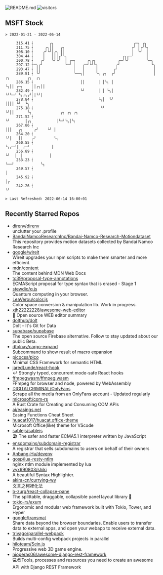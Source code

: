 ![README.md](https://github.com/Gerhut/Gerhut/workflows/README.md/badge.svg)
![visitors](https://visitors.vercel.app/Gerhut/Gerhut?token=8cf69d1f6813d272ef062726b6070c9be4ff72038cfe5a7ded7384a8da65d866)

## MSFT Stock

```
> 2022-01-21 - 2022-06-14

     315.41 ┤       ╭╮                                    ╭─╮ ╭╮                                                 
     311.75 ┤     ╭╮││   ╭╮                              ╭╯ │╭╯╰╮                                                
     308.10 ┤    ╭╯╰╯│╭╮ ││                              │  ╰╯  │                                                
     304.44 ┤    │   │││╭╯╰╮                         ╭╮╭─╯      │                                                
     300.78 ┤   ╭╯   ╰╯╰╯  │ ╭─╮     ╭╮╭╮          ╭─╯╰╯        ╰─╮                                              
     297.12 ┼─╮╭╯          ╰─╯ │   ╭─╯╰╯╰╮        ╭╯              ╰╮                                             
     293.47 ┤ ││               │   │     │       ╭╯                │                                             
     289.81 ┤ ╰╯               ╰──╮│     ╰╮ ╭╮  ╭╯                 │ ╭╮        ╭╮  ╭╮                            
     286.15 ┤                     ││      │ │╰╮ │                  ╰╮││ ╭─╮    ││╭╮││                            
     282.49 ┤                     ╰╯      │ │ ╰╮│                   ╰╯╰─╯ ╰╮╭╮╭╯││╰╯│                            
     278.84 ┤                             ╰╮│  ╰╯                          ││││ ╰╯  ╰╮                           
     275.18 ┤                              ╰╯                              ╰╯││      ╰╮             ╭╮ ╭╮ ╭╮     
     271.52 ┤                                                                ╰╯       │╭╮           │╰─╯╰╮│╰╮    
     267.86 ┤                                                                         │││   ╭╮     ╭╯    ╰╯ │    
     264.20 ┤                                                                         ╰╯│   ││    ╭╯        ╰╮   
     260.55 ┤                                                                           ╰╮╭─╯│  ╭─╯          │   
     256.89 ┤                                                                            ╰╯  │  │            │   
     253.23 ┤                                                                                ╰──╯            ╰╮  
     249.57 ┤                                                                                                 │  
     245.92 ┤                                                                                                 │╭ 
     242.26 ┤                                                                                                 ╰╯ 

> Last Refreshed: 2022-06-14 16:00:01
```

## Recently Starred Repos

- [direnv/direnv](https://github.com/direnv/direnv)  
  unclutter your .profile
- [BandaiNamcoResearchInc/Bandai-Namco-Research-Motiondataset](https://github.com/BandaiNamcoResearchInc/Bandai-Namco-Research-Motiondataset)  
  This repository provides motion datasets collected by Bandai Namco Research Inc
- [google/wireit](https://github.com/google/wireit)  
  Wireit upgrades your npm scripts to make them smarter and more efficient.
- [mdn/content](https://github.com/mdn/content)  
  The content behind MDN Web Docs
- [tc39/proposal-type-annotations](https://github.com/tc39/proposal-type-annotations)  
  ECMAScript proposal for type syntax that is erased - Stage 1
- [stewdio/q.js](https://github.com/stewdio/q.js)  
  Quantum computing in your browser.
- [LeaVerou/color.js](https://github.com/LeaVerou/color.js)  
  Color space conversion & manipulation lib. Work in progress.
- [xjh22222228/awesome-web-editor](https://github.com/xjh22222228/awesome-web-editor)  
  🔨  Open source WEB editor summary
- [dolthub/dolt](https://github.com/dolthub/dolt)  
  Dolt – It's Git for Data
- [supabase/supabase](https://github.com/supabase/supabase)  
  The open source Firebase alternative. Follow to stay updated about our public Beta.
- [dtolnay/cargo-expand](https://github.com/dtolnay/cargo-expand)  
  Subcommand to show result of macro expansion
- [picocss/pico](https://github.com/picocss/pico)  
  Minimal CSS Framework for semantic HTML
- [jaredLunde/react-hook](https://github.com/jaredLunde/react-hook)  
  ↩ Strongly typed, concurrent mode-safe React hooks
- [ffmpegwasm/ffmpeg.wasm](https://github.com/ffmpegwasm/ffmpeg.wasm)  
  FFmpeg for browser and node, powered by WebAssembly
- [DIGITALCRIMINAL/OnlyFans](https://github.com/DIGITALCRIMINAL/OnlyFans)  
  Scrape all the media from an OnlyFans account - Updated regularly
- [microsoft/com-rs](https://github.com/microsoft/com-rs)  
  A Rust Crate for Creating and Consuming COM APIs
- [ai/easings.net](https://github.com/ai/easings.net)  
  Easing Functions Cheat Sheet
- [huacat1017/huacat.office-theme](https://github.com/huacat1017/huacat.office-theme)  
  Microsoft Office(like) theme for VScode
- [sablejs/sablejs](https://github.com/sablejs/sablejs)  
  🏖️ The safer and faster ECMA5.1 interpreter written by JavaScript
- [ensdomains/subdomain-registrar](https://github.com/ensdomains/subdomain-registrar)  
  A registrar that sells subdomains to users on behalf of their owners
- [Anbang-Hu/devenv](https://github.com/Anbang-Hu/devenv)  
- [gosp/lua-resty-ntlm](https://github.com/gosp/lua-resty-ntlm)  
  nginx ntlm module implemented by lua
- [yyx990803/shiki](https://github.com/yyx990803/shiki)  
  A beautiful Syntax Highlighter.
- [akira-cn/currying-wy](https://github.com/akira-cn/currying-wy)  
  文言之柯裡化法
- [b-zurg/react-collapse-pane](https://github.com/b-zurg/react-collapse-pane)  
  The splittable, draggable, collapsible panel layout library 🎉
- [tokio-rs/axum](https://github.com/tokio-rs/axum)  
  Ergonomic and modular web framework built with Tokio, Tower, and Hyper
- [google/transmat](https://github.com/google/transmat)  
  Share data beyond the browser boundaries. Enable users to transfer data to external apps, and open your webapp to receive external data.
- [trivago/parallel-webpack](https://github.com/trivago/parallel-webpack)  
  Builds multi-config webpack projects in parallel
- [hiloteam/Sein.js](https://github.com/hiloteam/Sein.js)  
  Progressive web 3D game engine.
- [nioperas06/awesome-django-rest-framework](https://github.com/nioperas06/awesome-django-rest-framework)  
   💻😍Tools, processes and resources you need to create an awesome API with Django REST Framework
